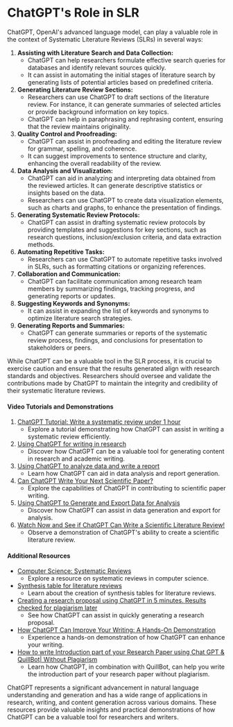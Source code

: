 # ChatGPT's Role in SLR

ChatGPT, OpenAI's advanced language model, can play a valuable role in the context of Systematic Literature Reviews (SLRs) in several ways:

1. **Assisting with Literature Search and Data Collection:**
   * ChatGPT can help researchers formulate effective search queries for databases and identify relevant sources quickly.
   * It can assist in automating the initial stages of literature search by generating lists of potential articles based on predefined criteria.
2. **Generating Literature Review Sections:**
   * Researchers can use ChatGPT to draft sections of the literature review. For instance, it can generate summaries of selected articles or provide background information on key topics.
   * ChatGPT can help in paraphrasing and rephrasing content, ensuring that the review maintains originality.
3. **Quality Control and Proofreading:**
   * ChatGPT can assist in proofreading and editing the literature review for grammar, spelling, and coherence.
   * It can suggest improvements to sentence structure and clarity, enhancing the overall readability of the review.
4. **Data Analysis and Visualization:**
   * ChatGPT can aid in analyzing and interpreting data obtained from the reviewed articles. It can generate descriptive statistics or insights based on the data.
   * Researchers can use ChatGPT to create data visualization elements, such as charts and graphs, to enhance the presentation of findings.
5. **Generating Systematic Review Protocols:**
   * ChatGPT can assist in drafting systematic review protocols by providing templates and suggestions for key sections, such as research questions, inclusion/exclusion criteria, and data extraction methods.
6. **Automating Repetitive Tasks:**
   * Researchers can use ChatGPT to automate repetitive tasks involved in SLRs, such as formatting citations or organizing references.
7. **Collaboration and Communication:**
   * ChatGPT can facilitate communication among research team members by summarizing findings, tracking progress, and generating reports or updates.
8. **Suggesting Keywords and Synonyms:**
   * It can assist in expanding the list of keywords and synonyms to optimize literature search strategies.
9. **Generating Reports and Summaries:**
   * ChatGPT can generate summaries or reports of the systematic review process, findings, and conclusions for presentation to stakeholders or peers.

While ChatGPT can be a valuable tool in the SLR process, it is crucial to exercise caution and ensure that the results generated align with research standards and objectives. Researchers should oversee and validate the contributions made by ChatGPT to maintain the integrity and credibility of their systematic literature reviews.

#### Video Tutorials and Demonstrations

1. [ChatGPT Tutorial: Write a systematic review under 1 hour](https://youtu.be/RgzBIQfi1nI)
   * Explore a tutorial demonstrating how ChatGPT can assist in writing a systematic review efficiently.
2. [Using ChatGPT for writing in research](https://youtu.be/tEdM9e\_ycFU)
   * Discover how ChatGPT can be a valuable tool for generating content in research and academic writing.
3. [Using ChatGPT to analyze data and write a report](https://youtu.be/EI7Anh79oa0)
   * Learn how ChatGPT can aid in data analysis and report generation.
4. [Can ChatGPT Write Your Next Scientific Paper?](https://youtu.be/wnGPt030IG4)
   * Explore the capabilities of ChatGPT in contributing to scientific paper writing.
5. [Using ChatGPT to Generate and Export Data for Analysis](https://youtu.be/kcehSSwGABE)
   * Discover how ChatGPT can assist in data generation and export for analysis.
6. [Watch Now and See if ChatGPT Can Write a Scientific Literature Review!](https://youtu.be/B9m-aV51Xdo)
   * Observe a demonstration of ChatGPT's ability to create a scientific literature review.

#### Additional Resources

* [Computer Science: Systematic Reviews](https://guides.library.unr.edu/c.php?g=51145\&p=7853775)
  * Explore a resource on systematic reviews in computer science.
* [Synthesis table for literature reviews](https://youtu.be/WG6uKQjOhaU)
  * Learn about the creation of synthesis tables for literature reviews.
* [Creating a research proposal using ChatGPT in 5 minutes. Results checked for plagiarism later](https://youtu.be/dPIkvjFnTkw)
  * See how ChatGPT can assist in quickly generating a research proposal.
* [How ChatGPT Can Improve Your Writing: A Hands-On Demonstration](https://youtu.be/lSpT87IdFoE)
  * Experience a hands-on demonstration of how ChatGPT can enhance your writing.
* [How to write Introduction part of your Research Paper using Chat GPT & QuillBot| Without Plagiarism](https://youtu.be/mAsI\_yDUIZk)
  * Learn how ChatGPT, in combination with QuillBot, can help you write the introduction part of your research paper without plagiarism.

ChatGPT represents a significant advancement in natural language understanding and generation and has a wide range of applications in research, writing, and content generation across various domains. These resources provide valuable insights and practical demonstrations of how ChatGPT can be a valuable tool for researchers and writers.
